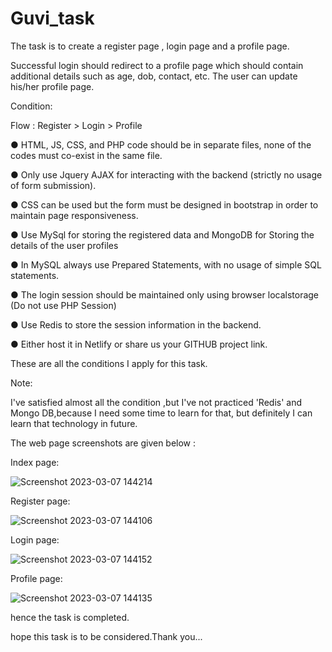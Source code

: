 # Guvi_task

The task is to create a register page , login page and a profile page.






Successful login should redirect to a profile page which should contain additional details such as age, dob, contact, etc. The user can update his/her profile page.





Condition:


Flow : Register > Login > Profile




● HTML, JS, CSS, and PHP code should be in separate files, none of the
codes must co-exist in the same file.





● Only use Jquery AJAX for interacting with the backend (strictly no usage
of form submission).





● CSS can be used but the form must be designed in bootstrap in order to
maintain page responsiveness.





● Use MySql for storing the registered data and MongoDB for Storing the
details of the user profiles




● In MySQL always use Prepared Statements, with no usage of simple SQL
statements.




● The login session should be maintained only using browser localstorage
(Do not use PHP Session)




● Use Redis to store the session information in the backend.




● Either host it in Netlify or share us your GITHUB project link.



These are all the conditions I apply for this task.


Note:

I've satisfied almost all the condition ,but I've not practiced 'Redis' and Mongo DB,because I need some time to learn for that, but definitely I can learn that technology in future.



The web page screenshots are given below :



Index page:


![Screenshot 2023-03-07 144214](https://user-images.githubusercontent.com/127182722/223381829-dc489e45-bc0e-45ed-b6e6-90226687085e.png)


Register page:



![Screenshot 2023-03-07 144106](https://user-images.githubusercontent.com/127182722/223382258-d8e66d4b-d3b5-468c-98c7-2582a7ecb38e.png)




Login page:



![Screenshot 2023-03-07 144152](https://user-images.githubusercontent.com/127182722/223382616-d85294a7-23ab-4ba2-8227-254fe7739ebe.png)




Profile page:




![Screenshot 2023-03-07 144135](https://user-images.githubusercontent.com/127182722/223382901-347b5484-2fed-4c80-b179-5d0cf63bb4df.png)




hence the task is completed.




hope this task  is to be considered.Thank you...
